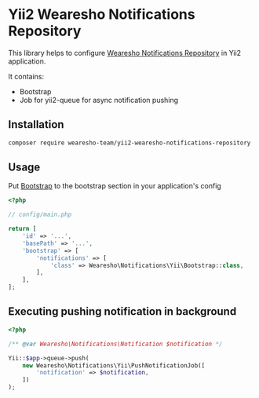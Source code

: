 # Yii2 Wearesho Notifications Repository

This library helps to configure
[Wearesho Notifications Repository](https://github.com/wearesho-team/wearesho-notifications-repository)
in Yii2 application.

It contains:
- Bootstrap
- Job for yii2-queue for async notification pushing

## Installation

```bash
composer require wearesho-team/yii2-wearesho-notifications-repository
```

## Usage

Put [Bootstrap](./src/Bootstrap.php) to the bootstrap section in your application's config

```php
<?php

// config/main.php

return [
    'id' => '...',
    'basePath' => '...',
    'bootstrap' => [
        'notifications' => [
	        'class' => Wearesho\Notifications\Yii\Bootstrap::class,
	    ],
    ],
];

```

## Executing pushing notification in background

```php
<?php

/** @var Wearesho\Notifications\Notification $notification */

Yii::$app->queue->push(
    new Wearesho\Notifications\Yii\PushNotificationJob([
        'notification' => $notification,
    ])
);

```
